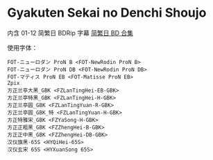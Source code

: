 # Gyakuten Sekai no Denchi Shoujo

内含 01-12 简繁日 BDRip 字幕
[简繁日 BD 合集](https://github.com/Nekomoekissaten-SUB/Nekomoekissaten-MIR-Subs/releases/download/subtitle_pkg/Denchi-project_BD_JPCH.7z)

使用字体：
```
FOT-ニューロダン ProN B <FOT-NewRodin ProN B>
FOT-ニューロダン ProN DB <FOT-NewRodin ProN DB>
FOT-マティス ProN EB <FOT-Matisse ProN EB>
Zpix
方正兰亭大黑_GBK <FZLanTingHei-EB-GBK>
方正兰亭特黑_GBK <FZLanTingHei-H-GBK>
方正兰亭圆_GBK <FZLanTingYuan-R-GBK>
方正兰亭圆_GBK_特 <FZLanTingYuan-H-GBK>
方正特雅宋_GBK <FZYaSong-H-GBK>
方正正粗黑_GBK <FZZhengHei-B-GBK>
方正正中黑_GBK <FZZhengHei-DB-GBK>
汉仪旗黑-65S <HYQiHei-65S>
汉仪玄宋 65S <HYXuanSong 65S>
```